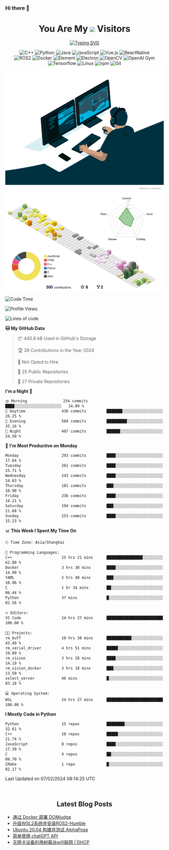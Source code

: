 ### Hi there 👋

<div align="center">
  <h1>
    You Are My <img src="https://profile-counter.glitch.me/fateryu/count.svg"> Visitors
  </h1>
  <!--<img align="center" src="https://github-readme-stats-git-masterrstaa-rickstaa.vercel.app/api?username=FaterYU&show_icons=true&count_private=true"/>-->

  <a href="https://git.io/typing-svg"><img src="https://readme-typing-svg.demolab.com?font=Fira+Code&pause=500&center=true&vCenter=true&random=false&width=435&lines=Talk+is+cheap.+Show+me+the+code." alt="Typing SVG" /></a>

  <img src="https://img.shields.io/badge/C++-512BD4?style=flat-square&logo=cplusplus&logoColor=ffffff" alt="C++">
  <img src="https://img.shields.io/badge/-Python-37A6AB?style=flat-square&logo=python&logoColor=ffffff" alt="Python">
  <img src="https://img.shields.io/badge/-Java-007396?style=flat-square&logo=java&logoColor=ffffff" alt="Java">
  <img src="https://img.shields.io/badge/JavaScript-F7DF1E?style=flat-square&logo=JavaScript&logoColor=ffffff" alt="JavaScript">
  <img src="https://img.shields.io/badge/-Vue.js-4FC08D?style=flat-square&logo=Vue.js&logoColor=ffffff" alt="Vue.js">
  <img src="https://img.shields.io/badge/ReactNative-813144?style=flat-square&logo=react&logoColor=ffffff" alt="ReactNative">
  </br>
  <img src="https://img.shields.io/badge/-ROS2-8DD6F9?style=flat-square&logo=ros&logoColor=ffffff" alt="ROS2">
  <img src="https://img.shields.io/badge/Docker-2496ED?style=flat-square&logo=docker&logoColor=ffffff" alt="Docker">
  <img src="https://img.shields.io/badge/-Element-02845A?style=flat-square&logo=electron&logoColor=ffffff" alt="Element">
  <img src="https://img.shields.io/badge/-Electron-002D71?style=flat-square&logo=element&logoColor=ffffff" alt="Electron">
  <img src="https://img.shields.io/badge/-OpenCV-361522?style=flat-square&logo=opencv&logoColor=ffffff" alt="OpenCV">
  <img src="https://img.shields.io/badge/-OpenAIGym-91302E?style=flat-square&logo=openaigym&logoColor=ffffff" alt="OpenAI Gym">
  </br>
  <img src="https://img.shields.io/badge/-Tensorflow-204366?style=flat-square&logo=tensorflow&logoColor=ffffff" alt="Tensorflow">
  <img src="https://img.shields.io/badge/-Linux-333333?style=flat-square&logo=linux&logoColor=white" alt="Linux">
  <img src="https://img.shields.io/badge/-NPM-CB3837?style=flat-square&logo=npm&logoColor=white" alt="npm">
  <img src="https://img.shields.io/badge/-Git-f05032?style=flat-square&logo=git&logoColor=white" alt="Git">
  </br>
  <img alt="GIF" src="./code.gif?raw=true" />
  </br>
  <!--<img src="https://github-readme-stats.vercel.app/api/top-langs/?username=fateryu&hide=HTML&langs_count=5">-->
  <img src="./profile-3d-contrib/profile-south-season-animate.svg">
  </br>
</div>

<!--START_SECTION:waka-->
![Code Time](http://img.shields.io/badge/Code%20Time-121%20hrs%2032%20mins-blue)

![Profile Views](http://img.shields.io/badge/Profile%20Views-0-blue)

![Lines of code](https://img.shields.io/badge/From%20Hello%20World%20I%27ve%20Written-13.9%20million%20lines%20of%20code-blue)

**🐱 My GitHub Data** 

> 📦 445.8 kB Used in GitHub's Storage 
 > 
> 🏆 39 Contributions in the Year 2024
 > 
> 🚫 Not Opted to Hire
 > 
> 📜 25 Public Repositories 
 > 
> 🔑 27 Private Repositories 
 > 
**I'm a Night 🦉** 

```text
🌞 Morning                234 commits         ████░░░░░░░░░░░░░░░░░░░░░   14.09 % 
🌆 Daytime                436 commits         ███████░░░░░░░░░░░░░░░░░░   26.25 % 
🌃 Evening                584 commits         █████████░░░░░░░░░░░░░░░░   35.16 % 
🌙 Night                  407 commits         ██████░░░░░░░░░░░░░░░░░░░   24.50 % 
```
📅 **I'm Most Productive on Monday** 

```text
Monday                   293 commits         ████░░░░░░░░░░░░░░░░░░░░░   17.64 % 
Tuesday                  261 commits         ████░░░░░░░░░░░░░░░░░░░░░   15.71 % 
Wednesday                243 commits         ████░░░░░░░░░░░░░░░░░░░░░   14.63 % 
Thursday                 181 commits         ███░░░░░░░░░░░░░░░░░░░░░░   10.90 % 
Friday                   236 commits         ████░░░░░░░░░░░░░░░░░░░░░   14.21 % 
Saturday                 194 commits         ███░░░░░░░░░░░░░░░░░░░░░░   11.68 % 
Sunday                   253 commits         ████░░░░░░░░░░░░░░░░░░░░░   15.23 % 
```


📊 **This Week I Spent My Time On** 

```text
🕑︎ Time Zone: Asia/Shanghai

💬 Programming Languages: 
C++                      15 hrs 21 mins      ████████████████░░░░░░░░░   62.80 % 
Docker                   3 hrs 38 mins       ████░░░░░░░░░░░░░░░░░░░░░   14.90 % 
YAML                     2 hrs 40 mins       ███░░░░░░░░░░░░░░░░░░░░░░   10.96 % 
C                        1 hr 34 mins        ██░░░░░░░░░░░░░░░░░░░░░░░   06.44 % 
Python                   37 mins             █░░░░░░░░░░░░░░░░░░░░░░░░   02.56 % 

🔥 Editors: 
VS Code                  24 hrs 27 mins      █████████████████████████   100.00 % 

🐱‍💻 Projects: 
rm_buff                  10 hrs 38 mins      ███████████░░░░░░░░░░░░░░   43.49 % 
rm_serial_driver         4 hrs 51 mins       █████░░░░░░░░░░░░░░░░░░░░   19.89 % 
rm_vision                3 hrs 28 mins       ████░░░░░░░░░░░░░░░░░░░░░   14.19 % 
rm_vision_docker         3 hrs 18 mins       ███░░░░░░░░░░░░░░░░░░░░░░   13.50 % 
select_server            46 mins             █░░░░░░░░░░░░░░░░░░░░░░░░   03.18 % 

💻 Operating System: 
WSL                      24 hrs 27 mins      █████████████████████████   100.00 % 
```

**I Mostly Code in Python** 

```text
Python                   15 repos            ████████░░░░░░░░░░░░░░░░░   32.61 % 
C++                      10 repos            █████░░░░░░░░░░░░░░░░░░░░   21.74 % 
JavaScript               8 repos             ████░░░░░░░░░░░░░░░░░░░░░   17.39 % 
C                        4 repos             ██░░░░░░░░░░░░░░░░░░░░░░░   08.70 % 
CMake                    1 repo              █░░░░░░░░░░░░░░░░░░░░░░░░   02.17 % 
```




 Last Updated on 07/02/2024 08:14:25 UTC
<!--END_SECTION:waka-->

<div align="center">
  </br>
  <h2>
    Latest Blog Posts
  </h2>
</div>

<!-- BLOGPOSTS:START -->
- [通过 Docker 部署 DOMjudge](https://fater.top/record/domjudge-docker-config/)
- [升级WSL2系统并安装ROS2-Humble](https://fater.top/record/upgrade-wsl-system-install-ros2-humble/)
- [Ubuntu 20.04 构建并测试 AlphaPose](https://fater.top/usage/build-test-alphapose/)
- [简单使用 chatGPT API](https://fater.top/usage/use-chatgpt-api/)
- [无网卡设备利用树莓派wifi联网 | DHCP](https://fater.top/record/raspi-relay-wifi/)
<!-- BLOGPOSTS:END -->
